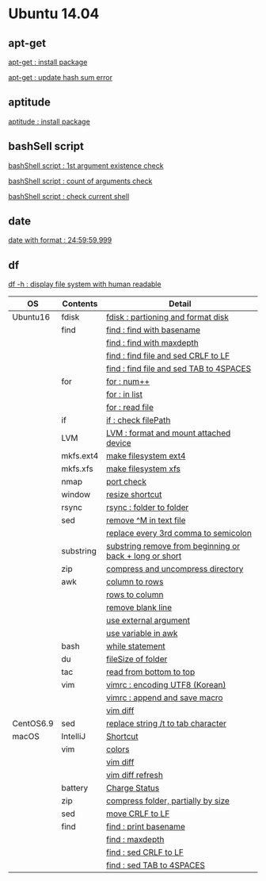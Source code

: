 # Ubuntu 14.04

## apt-get

[apt-get : install package](01_Ubuntu/01_14.04/01_apt-get/01_apt-get_install.md)

[apt-get : update hash sum error](01_Ubuntu/01_14.04/01_apt-get/02_apt-get_update_hash_sum_error.md)

## aptitude

[aptitude : install package](01_Ubuntu/01_14.04/02_aptitude/01_aptitude_install.md)

## bashSell script

[bashShell script : 1st argument existence check](04_bashShell_script/01_if_condition_1st_argument_existence_check.md)

[bashShell script : count of arguments check](04_bashShell_script/02_if_condition_count_of_arguments_check.md)

[bashShell script : check current shell](04_bashShell_script/03_check_current_shell.md)

## date

[date with format : 24:59:59.999](05_date/01_date_with_hour_min_sec_nano.md)

## df

[df -h : display file system with human readable](06_df/01_df_with_human_readerble.md)

| OS | Contents | Detail |
|---|---|---|
| Ubuntu16 | fdisk | [fdisk : partioning and format disk](01_Ubuntu/02_16/07_fdisk/01_fdisk_partioning_and_format_disk.md) |
| | find | [find : find with basename](01_Ubuntu/02_16/08_find/01_find_with_basename.md) |
| | | [find : find with maxdepth](01_Ubuntu/02_16/08_find/02_find_with_maxdepth.md) |
| | | [find : find file and sed CRLF to LF](01_Ubuntu/02_16/08_find/03_find_and_sed_move_CRLF_to_LF.md) |
| | | [find : find file and sed TAB to 4SPACES](01_Ubuntu/02_16/08_find/04_find_and_sed_move_TAB_to_4SPACES.md) |
| | for | [for : num++](01_Ubuntu/02_16/09_for_statement/01_for_num++.md) |
| | | [for : in list](01_Ubuntu/02_16/09_for_statement/02_for_in_list.md) |
| | | [for : read file](01_Ubuntu/02_16/09_for_statement/03_for_read_file.md) |
| | if | [if : check filePath](01_Ubuntu/02_16/10_if/01_if_check_filePath.md) |
| | LVM | [LVM : format and mount attached device](01_Ubuntu/02_16/11_LVM/01_LVM_on_attached_device.md) |
| | mkfs.ext4 | [make filesystem ext4](01_Ubuntu/02_16/12_mkfs.ext4/01_mkfs.ext4_device.md) |
| | mkfs.xfs | [make filesystem xfs](01_Ubuntu/02_16/13_mkfs.xfs/01_mkfs.xfs_device.md) |
| | nmap | [port check](01_Ubuntu/02_16/14_nmap/01_install_use_nmap.md) |
| | window | [resize shortcut](01_Ubuntu/02_16/06_window/01_resize_window.md) |
| | rsync | [rsync : folder to folder](01_Ubuntu/02_16/15_rsync/01_rsync_folder_to_folder.md) |
| | sed | [remove \^M in text file](01_Ubuntu/02_16/16_sed/01_remove_^M_with_sed.md) | 
| | | [replace every 3rd comma to semicolon](01_Ubuntu/02_16/16_sed/02_replace_every_3rd_comma_to_semicolon.md) | 
| | substring | [substring remove from beginning or back + long or short](01_Ubuntu/02_16/17_substring/01_substring_remove.md) |
| | zip | [compress and uncompress directory](01_Ubuntu/02_16/18_zip/01_zip_directory.md) | 
| | awk | [column to rows](01_Ubuntu/02_16/01_awk/01_awk_column_to_rows.md) | 
| | | [rows to column](01_Ubuntu/02_16/01_awk/02_awk_rows_to_column.md) |
| | | [remove blank line](01_Ubuntu/02_16/01_awk/03_awk_remove_blank_line.md) |
| | | [use external argument](01_Ubuntu/02_16/01_awk/04_awk_use_external_argument.md) |
| | | [use variable in awk](01_Ubuntu/02_16/01_awk/05_awk_use_variable.md) |
| | bash | [while statement](01_Ubuntu/02_16/02_bash/01_While_Statement.md) |
| | du | [fileSize of folder](01_Ubuntu/02_16/03_du/01_du_file_size_of_folder.md) |
| | tac | [read from bottom to top](01_Ubuntu/02_16/04_tac/01_tac.md) |
| | vim | [vimrc : encoding UTF8 (Korean)](01_Ubuntu/02_16/05_vim/01_vimrc_encoding_korean.md) |
| | | [vimrc : append and save macro](01_Ubuntu/02_16/05_vim/02_vimrc_append_save_macro.md) |
| | | [vim diff](01_Ubuntu/02_16/05_vim/03_vim_diff.md) |
| CentOS6.9 | sed | [replace string /t to tab character](02_CentOS/01_6.9/01_sed/01_sed_string_replace.md) |
| macOS | IntelliJ | [Shortcut](03_macOS/02_IntelliJ/01_Shortcuts.md) |
| | vim | [colors](03_macOS/01_vim/01_vimrc_configure.md) |
| | | [vim diff](03_macOS/01_vim/02_vim_diff.md) |
| | | [vim diff refresh](03_macOS/01_vim/03_vim_diff_refresh.md) |
| | battery | [Charge Status](03_macOS/03_Battery/01_Charge_Status.md) |
| | zip | [compress folder, partially by size](03_macOS/04_zip/01_use_zip.md) |
| | sed | [move CRLF to LF](03_macOS/05_sed/01_sed_remove_CRLF_to_LF.md) |
| | find | [find : print basename](03_macOS/06_find/01_find_with_basename.md) |
| | | [find : maxdepth](03_macOS/06_find/02_find_with_maxdepth.md) |
| | | [find : sed CRLF to LF](03_macOS/06_find/03_find_and_sed_move_CRLF_to_LF.md) |
| | | [find : sed TAB to 4SPACES](03_macOS/06_find/04_find_and_sed_move_TAB_to_4SPACES.md) |
